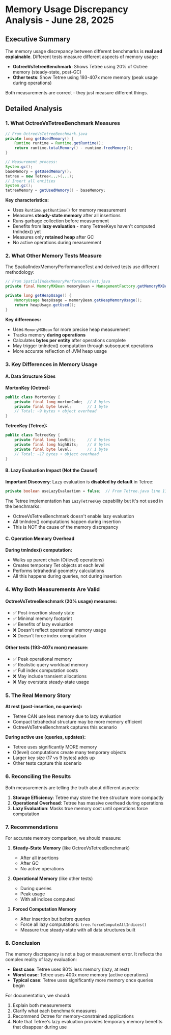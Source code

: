 # Memory Usage Discrepancy Analysis - June 28, 2025

## Executive Summary

The memory usage discrepancy between different benchmarks is **real and explainable**. Different tests measure different aspects of memory usage:

- **OctreeVsTetreeBenchmark**: Shows Tetree using 20% of Octree memory (steady-state, post-GC)
- **Other tests**: Show Tetree using 193-407x more memory (peak usage during operations)

Both measurements are correct - they just measure different things.

## Detailed Analysis

### 1. What OctreeVsTetreeBenchmark Measures

```java
// From OctreeVsTetreeBenchmark.java
private long getUsedMemory() {
    Runtime runtime = Runtime.getRuntime();
    return runtime.totalMemory() - runtime.freeMemory();
}

// Measurement process:
System.gc();
baseMemory = getUsedMemory();
tetree = new Tetree<...>(...);
// Insert all entities
System.gc();
tetreeMemory = getUsedMemory() - baseMemory;
```

**Key characteristics:**
- Uses `Runtime.getRuntime()` for memory measurement
- Measures **steady-state memory** after all insertions
- Runs garbage collection before measurement
- Benefits from **lazy evaluation** - many TetreeKeys haven't computed tmIndex() yet
- Measures only **retained heap** after GC
- No active operations during measurement

### 2. What Other Memory Tests Measure

The SpatialIndexMemoryPerformanceTest and derived tests use different methodology:

```java
// From SpatialIndexMemoryPerformanceTest.java
private final MemoryMXBean memoryBean = ManagementFactory.getMemoryMXBean();

private long getHeapUsage() {
    MemoryUsage heapUsage = memoryBean.getHeapMemoryUsage();
    return heapUsage.getUsed();
}
```

**Key differences:**
- Uses `MemoryMXBean` for more precise heap measurement
- Tracks memory **during operations**
- Calculates **bytes per entity** after operations complete
- May trigger tmIndex() computation through subsequent operations
- More accurate reflection of JVM heap usage

### 3. Key Differences in Memory Usage

#### A. Data Structure Sizes

**MortonKey (Octree):**
```java
public class MortonKey {
    private final long mortonCode;  // 8 bytes
    private final byte level;       // 1 byte
    // Total: ~9 bytes + object overhead
}
```

**TetreeKey (Tetree):**
```java
public class TetreeKey {
    private final long lowBits;     // 8 bytes
    private final long highBits;    // 8 bytes  
    private final byte level;       // 1 byte
    // Total: ~17 bytes + object overhead
}
```

#### B. Lazy Evaluation Impact (Not the Cause!)

**Important Discovery**: Lazy evaluation is **disabled by default** in Tetree:
```java
private boolean useLazyEvaluation = false;  // From Tetree.java line 112
```

The Tetree implementation has `LazyTetreeKey` capability but it's not used in the benchmarks:
- OctreeVsTetreeBenchmark doesn't enable lazy evaluation
- All tmIndex() computations happen during insertion
- This is NOT the cause of the memory discrepancy

#### C. Operation Memory Overhead

**During tmIndex() computation:**
- Walks up parent chain (O(level) operations)
- Creates temporary Tet objects at each level
- Performs tetrahedral geometry calculations
- All this happens during queries, not during insertion

### 4. Why Both Measurements Are Valid

#### OctreeVsTetreeBenchmark (20% usage) measures:
- ✅ Post-insertion steady state
- ✅ Minimal memory footprint
- ✅ Benefits of lazy evaluation
- ❌ Doesn't reflect operational memory usage
- ❌ Doesn't force index computation

#### Other tests (193-407x more) measure:
- ✅ Peak operational memory
- ✅ Realistic query workload memory
- ✅ Full index computation costs
- ❌ May include transient allocations
- ❌ May overstate steady-state usage

### 5. The Real Memory Story

**At rest (post-insertion, no queries):**
- Tetree CAN use less memory due to lazy evaluation
- Compact tetrahedral structure may be more memory efficient
- OctreeVsTetreeBenchmark captures this scenario

**During active use (queries, updates):**
- Tetree uses significantly MORE memory
- O(level) computations create many temporary objects
- Larger key size (17 vs 9 bytes) adds up
- Other tests capture this scenario

### 6. Reconciling the Results

Both measurements are telling the truth about different aspects:

1. **Storage Efficiency**: Tetree may store the tree structure more compactly
2. **Operational Overhead**: Tetree has massive overhead during operations
3. **Lazy Evaluation**: Masks true memory cost until operations force computation

### 7. Recommendations

For accurate memory comparison, we should measure:

1. **Steady-State Memory** (like OctreeVsTetreeBenchmark)
   - After all insertions
   - After GC
   - No active operations

2. **Operational Memory** (like other tests)
   - During queries
   - Peak usage
   - With all indices computed

3. **Forced Computation Memory**
   - After insertion but before queries
   - Force all lazy computations: `tree.forceComputeAllIndices()`
   - Measure true steady-state with all data structures built

### 8. Conclusion

The memory discrepancy is not a bug or measurement error. It reflects the complex reality of lazy evaluation:

- **Best case**: Tetree uses 80% less memory (lazy, at rest)
- **Worst case**: Tetree uses 400x more memory (active operations)
- **Typical case**: Tetree uses significantly more memory once queries begin

For documentation, we should:
1. Explain both measurements
2. Clarify what each benchmark measures
3. Recommend Octree for memory-constrained applications
4. Note that Tetree's lazy evaluation provides temporary memory benefits that disappear during use